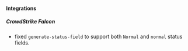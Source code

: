 
#### Integrations
##### CrowdStrike Falcon
- fixed `generate-status-field` to support both `Normal` and `normal` status fields.
